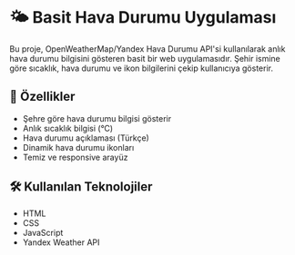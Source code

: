 # 🌤️ Basit Hava Durumu Uygulaması

Bu proje, OpenWeatherMap/Yandex Hava Durumu API'si kullanılarak anlık hava durumu bilgisini gösteren basit bir web uygulamasıdır. Şehir ismine göre sıcaklık, hava durumu ve ikon bilgilerini çekip kullanıcıya gösterir.

## 🚀 Özellikler

- Şehre göre hava durumu bilgisi gösterir  
- Anlık sıcaklık bilgisi (°C)
- Hava durumu açıklaması (Türkçe)
- Dinamik hava durumu ikonları
- Temiz ve responsive arayüz

## 🛠️ Kullanılan Teknolojiler

- HTML  
- CSS  
- JavaScript  
- Yandex Weather API
